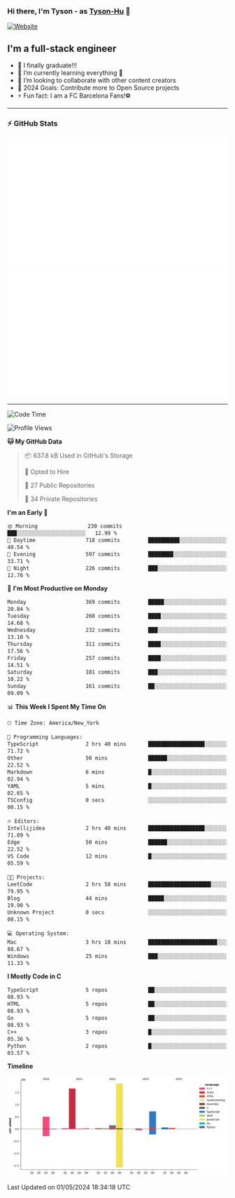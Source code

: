 ### Hi there, I'm Tyson - as [Tyson-Hu][website] 👋

[![Website](https://img.shields.io/website?label=Tianzhe.me&style=for-the-badge&url=https%3A%2F%2Ftianzhe.me)](https://tianzhe.me)


## I'm a full-stack engineer

- 🔭 I finally graduate!!!
- 🌱 I’m currently learning everything 🤣
- 👯 I’m looking to collaborate with other content creators
- 🥅 2024 Goals: Contribute more to Open Source projects
- ⚡ Fun fact: I am a FC Barcelona Fans!⚽️

---

### ⚡️ GitHub Stats
![](https://raw.githubusercontent.com/Tyson-Hu/github-stats-card/master/generated/overview.svg)
![](https://raw.githubusercontent.com/Tyson-Hu/github-stats-card/master/generated/languages.svg)

---

<!--START_SECTION:waka-->
![Code Time](http://img.shields.io/badge/Code%20Time-123%20hrs%2032%20mins-blue)

![Profile Views](http://img.shields.io/badge/Profile%20Views-0-blue)

**🐱 My GitHub Data** 

> 📦 637.8 kB Used in GitHub's Storage 
 > 
> 💼 Opted to Hire
 > 
> 📜 27 Public Repositories 
 > 
> 🔑 34 Private Repositories 
 > 
**I'm an Early 🐤** 

```text
🌞 Morning                230 commits         ███░░░░░░░░░░░░░░░░░░░░░░   12.99 % 
🌆 Daytime                718 commits         ██████████░░░░░░░░░░░░░░░   40.54 % 
🌃 Evening                597 commits         ████████░░░░░░░░░░░░░░░░░   33.71 % 
🌙 Night                  226 commits         ███░░░░░░░░░░░░░░░░░░░░░░   12.76 % 
```
📅 **I'm Most Productive on Monday** 

```text
Monday                   369 commits         █████░░░░░░░░░░░░░░░░░░░░   20.84 % 
Tuesday                  260 commits         ████░░░░░░░░░░░░░░░░░░░░░   14.68 % 
Wednesday                232 commits         ███░░░░░░░░░░░░░░░░░░░░░░   13.10 % 
Thursday                 311 commits         ████░░░░░░░░░░░░░░░░░░░░░   17.56 % 
Friday                   257 commits         ████░░░░░░░░░░░░░░░░░░░░░   14.51 % 
Saturday                 181 commits         ███░░░░░░░░░░░░░░░░░░░░░░   10.22 % 
Sunday                   161 commits         ██░░░░░░░░░░░░░░░░░░░░░░░   09.09 % 
```


📊 **This Week I Spent My Time On** 

```text
🕑︎ Time Zone: America/New_York

💬 Programming Languages: 
TypeScript               2 hrs 40 mins       ██████████████████░░░░░░░   71.72 % 
Other                    50 mins             ██████░░░░░░░░░░░░░░░░░░░   22.52 % 
Markdown                 6 mins              █░░░░░░░░░░░░░░░░░░░░░░░░   02.94 % 
YAML                     5 mins              █░░░░░░░░░░░░░░░░░░░░░░░░   02.65 % 
TSConfig                 0 secs              ░░░░░░░░░░░░░░░░░░░░░░░░░   00.15 % 

🔥 Editors: 
Intellijidea             2 hrs 40 mins       ██████████████████░░░░░░░   71.89 % 
Edge                     50 mins             ██████░░░░░░░░░░░░░░░░░░░   22.52 % 
VS Code                  12 mins             █░░░░░░░░░░░░░░░░░░░░░░░░   05.59 % 

🐱‍💻 Projects: 
LeetCode                 2 hrs 58 mins       ████████████████████░░░░░   79.95 % 
Blog                     44 mins             █████░░░░░░░░░░░░░░░░░░░░   19.90 % 
Unknown Project          0 secs              ░░░░░░░░░░░░░░░░░░░░░░░░░   00.15 % 

💻 Operating System: 
Mac                      3 hrs 18 mins       ██████████████████████░░░   88.67 % 
Windows                  25 mins             ███░░░░░░░░░░░░░░░░░░░░░░   11.33 % 
```

**I Mostly Code in C** 

```text
TypeScript               5 repos             ██░░░░░░░░░░░░░░░░░░░░░░░   08.93 % 
HTML                     5 repos             ██░░░░░░░░░░░░░░░░░░░░░░░   08.93 % 
Go                       5 repos             ██░░░░░░░░░░░░░░░░░░░░░░░   08.93 % 
C++                      3 repos             █░░░░░░░░░░░░░░░░░░░░░░░░   05.36 % 
Python                   2 repos             █░░░░░░░░░░░░░░░░░░░░░░░░   03.57 % 
```



**Timeline**

![Lines of Code chart](https://raw.githubusercontent.com/Tyson-Hu/Tyson-Hu/main/assets/bar_graph.png)


 Last Updated on 01/05/2024 18:34:18 UTC
<!--END_SECTION:waka-->


[website]: https://github.com/Tyson-Hu
